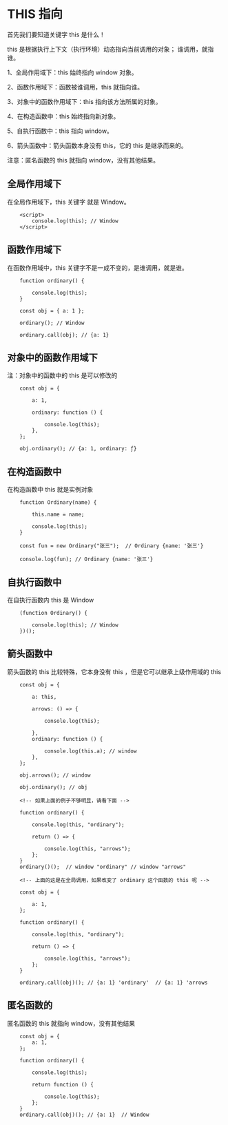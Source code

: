 # THIS 指向

首先我们要知道关键字 this 是什么！

this 是根据执行上下文（执行环境）动态指向当前调用的对象； 谁调用，就指谁。

1、全局作用域下：this 始终指向 window 对象。

2、函数作用域下：函数被谁调用，this 就指向谁。

3、对象中的函数作用域下：this 指向该方法所属的对象。

4、在构造函数中：this 始终指向新对象。

5、自执行函数中：this 指向 window。

6、箭头函数中：箭头函数本身没有 this，它的 this 是继承而来的。

注意：匿名函数的 this 就指向 window，没有其他结果。

## 全局作用域下

在全局作用域下，this 关键字 就是 Window。

```
    <script>
        console.log(this); // Window
    </script>

```

## 函数作用域下

在函数作用域中，this 关键字不是一成不变的，是谁调用，就是谁。

```
    function ordinary() {

        console.log(this);
    }

    const obj = { a: 1 };

    ordinary(); // Window

    ordinary.call(obj); // {a: 1}

```

## 对象中的函数作用域下

注：对象中的函数中的 this 是可以修改的

```
    const obj = {

        a: 1,

        ordinary: function () {

            console.log(this);
        },
    };

    obj.ordinary(); // {a: 1, ordinary: ƒ}

```

## 在构造函数中

在构造函数中 this 就是实例对象

```
    function Ordinary(name) {

        this.name = name;

        console.log(this);
    }

    const fun = new Ordinary("张三");  // Ordinary {name: '张三'}

    console.log(fun); // Ordinary {name: '张三'}

```

## 自执行函数中

在自执行函数内 this 是 Window

```
    (function Ordinary() {

        console.log(this); // Window
    })();
```

## 箭头函数中

箭头函数的 this 比较特殊，它本身没有 this ，但是它可以继承上级作用域的 this

```
    const obj = {

        a: this,

        arrows: () => {

            console.log(this);

        },
        ordinary: function () {

            console.log(this.a); // window
        },
    };

    obj.arrows(); // window

    obj.ordinary(); // obj

    <!-- 如果上面的例子不够明显，请看下面 -->

    function ordinary() {

        console.log(this, "ordinary");

        return () => {

            console.log(this, "arrows");
        };
    }
    ordinary()();  // window "ordinary" // window "arrows"

    <!-- 上面的这是在全局调用，如果改变了 ordinary 这个函数的 this 呢 -->

    const obj = {

        a: 1,
    };

    function ordinary() {

        console.log(this, "ordinary");

        return () => {

            console.log(this, "arrows");
        };
    }

    ordinary.call(obj)(); // {a: 1} 'ordinary'  // {a: 1} 'arrows

```

## 匿名函数的

匿名函数的 this 就指向 window，没有其他结果

```
    const obj = {
        a: 1,
    };

    function ordinary() {

        console.log(this);

        return function () {

            console.log(this);
        };
    }
    ordinary.call(obj)(); // {a: 1}  // Window
```
